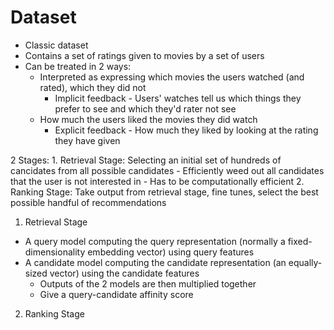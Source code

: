 # Dataset
- Classic dataset
- Contains a set of ratings given to movies by a set of users
- Can be treated in 2 ways:
    - Interpreted as expressing which movies the users watched (and rated), which they did not
        - Implicit feedback - Users' watches tell us which things they prefer to see and which they'd rater not see
    - How much the users liked the movies they did watch
        - Explicit feedback - How much they liked by looking at the rating they have given


2 Stages:
    1. Retrieval Stage: Selecting an initial set of hundreds of cancidates from all possible
    candidates
        - Efficiently weed out all candidates that the user is not interested in
        - Has to be computationally efficient
    2. Ranking Stage: Take output from retrieval stage, fine tunes, select the best possible
    handful of recommendations

1. Retrieval Stage
- A query model computing the query representation (normally a fixed-dimensionality embedding vector) using query features
- A candidate model computing the candidate representation (an equally-sized vector) using the candidate features
    - Outputs of the 2 models are then multiplied together
    - Give a query-candidate affinity score

2. Ranking Stage